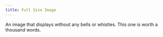 ```yaml
---
title: Full Size Image
---
```


An image that displays without any bells or whistles. This one is worth a thousand words.